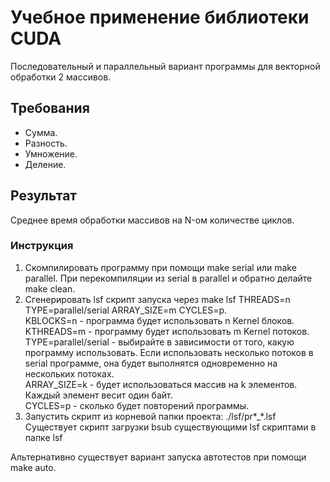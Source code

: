 # Учебное применение библиотеки CUDA
Последовательный и параллельный вариант программы для векторной обработки 2 массивов.

## Требования
- Сумма.
- Разность.
- Умножение.
- Деление.

## Результат
Среднее время обработки массивов на N-ом количестве циклов.

### Инструкция
1. Скомпилировать программу при помощи make serial или make parallel. При перекомпиляции из serial в parallel и обратно делайте make clean.  
2. Сгенерировать lsf скрипт запуска через make lsf THREADS=n TYPE=parallel/serial ARRAY_SIZE=m CYCLES=p.  
  KBLOCKS=n - программа будет использовать n Kernel блоков.  
  KTHREADS=m - программу будет использовать m Kernel потоков.  
  TYPE=parallel/serial - выбирайте в зависимости от того, какую программу использовать. Если использовать несколько потоков в serial программе, она будет выполнятся одновременно на нескольких потоках.  
  ARRAY_SIZE=k - будет использоваться массив на k элементов. Каждый элемент весит один байт.  
  CYCLES=p - сколько будет повторений программы.  
3. Запустить скрипт из корневой папки проекта: ./lsf/pr*_*.lsf  
  Существует скрипт загрузки bsub существующими lsf скриптами в папке lsf  
  
Альтернативно существует вариант запуска автотестов при помощи make auto.
